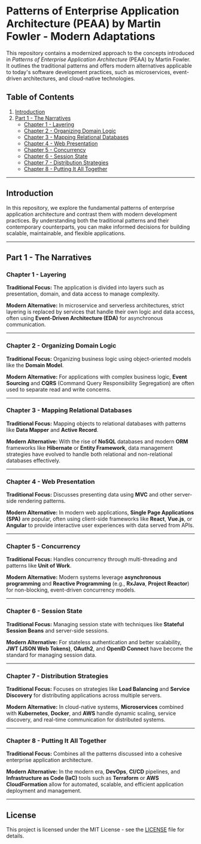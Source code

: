 # Patterns of Enterprise Application Architecture (PEAA) by Martin Fowler - Modern Adaptations

This repository contains a modernized approach to the concepts introduced in *Patterns of Enterprise Application Architecture* (PEAA) by Martin Fowler. It outlines the traditional patterns and offers modern alternatives applicable to today's software development practices, such as microservices, event-driven architectures, and cloud-native technologies.

## Table of Contents

1. [Introduction](#introduction)
2. [Part 1 - The Narratives](#part-1---the-narratives)
   - [Chapter 1 - Layering](#chapter-1---layering)
   - [Chapter 2 - Organizing Domain Logic](#chapter-2---organizing-domain-logic)
   - [Chapter 3 - Mapping Relational Databases](#chapter-3---mapping-relational-databases)
   - [Chapter 4 - Web Presentation](#chapter-4---web-presentation)
   - [Chapter 5 - Concurrency](#chapter-5---concurrency)
   - [Chapter 6 - Session State](#chapter-6---session-state)
   - [Chapter 7 - Distribution Strategies](#chapter-7---distribution-strategies)
   - [Chapter 8 - Putting It All Together](#chapter-8---putting-it-all-together)

---

## Introduction

In this repository, we explore the fundamental patterns of enterprise application architecture and contrast them with modern development practices. By understanding both the traditional patterns and their contemporary counterparts, you can make informed decisions for building scalable, maintainable, and flexible applications.

---

## Part 1 - The Narratives

### Chapter 1 - Layering
**Traditional Focus:** The application is divided into layers such as presentation, domain, and data access to manage complexity.

**Modern Alternative:** In microservice and serverless architectures, strict layering is replaced by services that handle their own logic and data access, often using **Event-Driven Architecture (EDA)** for asynchronous communication.

---

### Chapter 2 - Organizing Domain Logic
**Traditional Focus:** Organizing business logic using object-oriented models like the **Domain Model**.

**Modern Alternative:** For applications with complex business logic, **Event Sourcing** and **CQRS** (Command Query Responsibility Segregation) are often used to separate read and write concerns.

---

### Chapter 3 - Mapping Relational Databases
**Traditional Focus:** Mapping objects to relational databases with patterns like **Data Mapper** and **Active Record**.

**Modern Alternative:** With the rise of **NoSQL** databases and modern **ORM** frameworks like **Hibernate** or **Entity Framework**, data management strategies have evolved to handle both relational and non-relational databases effectively.

---

### Chapter 4 - Web Presentation
**Traditional Focus:** Discusses presenting data using **MVC** and other server-side rendering patterns.

**Modern Alternative:** In modern web applications, **Single Page Applications (SPA)** are popular, often using client-side frameworks like **React**, **Vue.js**, or **Angular** to provide interactive user experiences with data served from APIs.

---

### Chapter 5 - Concurrency
**Traditional Focus:** Handles concurrency through multi-threading and patterns like **Unit of Work**.

**Modern Alternative:** Modern systems leverage **asynchronous programming** and **Reactive Programming** (e.g., **RxJava**, **Project Reactor**) for non-blocking, event-driven concurrency models.

---

### Chapter 6 - Session State
**Traditional Focus:** Managing session state with techniques like **Stateful Session Beans** and server-side sessions.

**Modern Alternative:** For stateless authentication and better scalability, **JWT (JSON Web Tokens)**, **OAuth2**, and **OpenID Connect** have become the standard for managing session data.

---

### Chapter 7 - Distribution Strategies
**Traditional Focus:** Focuses on strategies like **Load Balancing** and **Service Discovery** for distributing applications across multiple servers.

**Modern Alternative:** In cloud-native systems, **Microservices** combined with **Kubernetes**, **Docker**, and **AWS** handle dynamic scaling, service discovery, and real-time communication for distributed systems.

---

### Chapter 8 - Putting It All Together
**Traditional Focus:** Combines all the patterns discussed into a cohesive enterprise application architecture.

**Modern Alternative:** In the modern era, **DevOps**, **CI/CD** pipelines, and **Infrastructure as Code (IaC)** tools such as **Terraform** or **AWS CloudFormation** allow for automated, scalable, and efficient application deployment and management.

---

## License

This project is licensed under the MIT License - see the [LICENSE](LICENSE) file for details.
